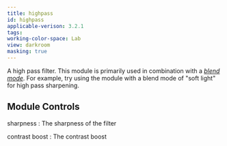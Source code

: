 ```yaml
---
title: highpass
id: highpass
applicable-verison: 3.2.1
tags: 
working-color-space: Lab
view: darkroom
masking: true
---
```


A high pass filter. This module is primarily used in combination with a [_blend mode_](../../darkroom/masking-and-blending/blend-modes.md). For example, try using the module with a blend mode of "soft light" for high pass sharpening.

## Module Controls

sharpness
: The sharpness of the filter

contrast boost
: The contrast boost
